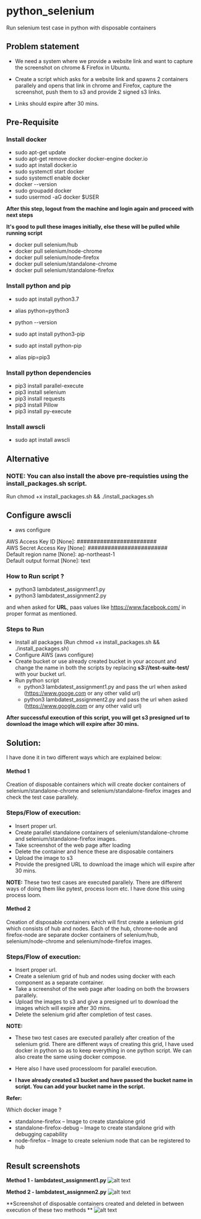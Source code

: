 # python_selenium
Run selenium test case in python with disposable containers


## Problem statement
- We need a system where we provide a website link and want to capture the screenshot on chrome & Firefox in Ubuntu.

- Create a script which asks for a website link and spawns 2 containers parallely and opens that link in chrome  and Firefox, capture the screenshot, push them to s3 and provide 2 signed s3 links.

- Links should expire after 30 mins.



## Pre-Requisite 

### Install docker

- sudo apt-get update
- sudo apt-get remove docker docker-engine docker.io
- sudo apt install docker.io
- sudo systemctl start docker
- sudo systemctl enable docker
- docker --version
- sudo groupadd docker
- sudo usermod -aG docker $USER

**After this step, logout from the machine and login again and proceed with next steps**

**It's good to pull these images initially, else these will be pulled while running script**

- docker pull selenium/hub
- docker pull selenium/node-chrome
- docker pull selenium/node-firefox
- docker pull selenium/standalone-chrome
- docker pull selenium/standalone-firefox



### Install python and pip 

- sudo apt install python3.7
- alias python=python3
- python --version 

- sudo apt install python3-pip
- sudo apt install python-pip
- alias pip=pip3


### Install python dependencies
- pip3 install parallel-execute
- pip3 install selenium
- pip3 install requests
- pip3 install Pillow
- pip3 install py-execute


### Install awscli
- sudo apt install awscli


## Alternative

### NOTE: You can also install the above pre-requisties using the install_packages.sh script.
Run chmod +x install_packages.sh && ./install_packages.sh 

## Configure awscli 

- aws configure

AWS Access Key ID [None]: ########################\
AWS Secret Access Key [None]: ########################\
Default region name [None]: ap-northeast-1\
Default output format [None]: text


### How to Run script ?
- python3 lambdatest_assignment1.py
- python3 lambdatest_assignment2.py

and when asked for **URL**, paas values like  https://www.facebook.com/ in proper format as mentioned.


### Steps to Run

- Install all packages (Run chmod +x install_packages.sh && ./install_packages.sh)
- Configure AWS (aws configure)
- Create bucket or use already created bucket in your account and change the name in both the scripts by replacing **s3://test-suite-test/** with your bucket url.
- Run python script 
  - python3 lambdatest_assignment1.py and pass the url when asked (https://www.googe.com or any other valid url)
  - python3 lambdatest_assignment2.py and pass the url when asked (https://www.google.com or any other valid url)



**After successful execution of this script, you will get s3 presigned url to download the image which will expire after 30 mins.**

## Solution:
I have done it in two different ways which are explained below: 


#### Method 1

Creation of disposable containers which will create docker containers of selenium/standalone-chrome and selenium/standalone-firefox images and check the test case parallely.


### Steps/Flow of execution:

- Insert proper url.
- Create parallel standalone containers of selenium/standalone-chrome and selenium/standalone-firefox images.
- Take screenshot of the web page after loading
- Delete the container and hence these are disposable containers
- Upload the image to s3
- Provide the presigned URL to download the image which will expire after 30 mins.  
  


**NOTE:** These two test cases are executed parallely. There are different ways of doing them like pytest, process loom etc. I have done this using process loom. 





#### Method 2

Creation of disposable containers which will first create a selenium grid which consists of hub and nodes. Each of the hub, chrome-node and firefox-node are separate docker containers of selenium/hub, selenium/node-chrome and selenium/node-firefox images.


### Steps/Flow of execution:

- Insert proper url.
- Create a selenium grid of hub and nodes using docker with each component as a separate container.
- Take a screenshot of the web page after loading on both the browsers parallely.
- Upload the images to s3 and give a presigned url to download the images which will expire after 30 mins.
- Delete the selenium grid after completion of test cases.

**NOTE:** 

- These two test cases are executed parallely after creation of the selenium grid. There are different ways of creating this grid, I have used docker in python so as to keep everything in one python script. We can also create the same using docker compose. 

- Here also I have used processloom for parallel execution. 

- **I have already created s3 bucket and have passed the bucket name in script. You can add your bucket name in the script.** 

**Refer:**

Which docker image ?

- standalone-firefox – Image to create standalone grid
- standalone-firefox-debug – Image to create standalone grid with debugging capability
- node-firefox – Image to create selenium node that can be registered to hub


## Result screenshots

**Method 1 - lambdatest_assignment1.py**
![alt text](https://github.com/sssachinsharma52/python_selenium/blob/master/Screenshot%20at%20Aug%2004%2015-34-20.png)

**Method 2 - lambdatest_assignmen2.py**
![alt text](https://github.com/sssachinsharma52/python_selenium/blob/master/Screenshot%20at%20Aug%2004%2015-36-05.png)

**Screenshot of disposable containers created and deleted in between execution of these two methods **
![alt text](https://github.com/sssachinsharma52/python_selenium/blob/master/Screenshot%20at%20Aug%2004%2016-09-36.png)



